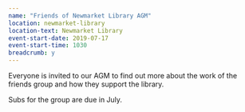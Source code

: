 ```yaml
---
name: "Friends of Newmarket Library AGM"
location: newmarket-library
location-text: Newmarket Library
event-start-date: 2019-07-17
event-start-time: 1030
breadcrumb: y
---
```


Everyone is invited to our AGM to find out more about the work of the friends group and how they support the library.

Subs for the group are due in July.
